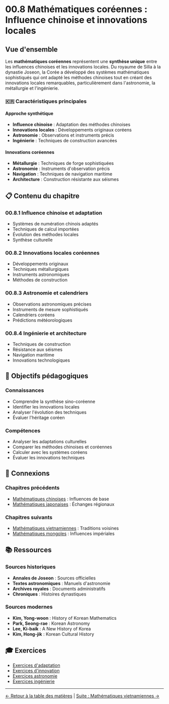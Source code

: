 # 00.8 Mathématiques coréennes : Influence chinoise et innovations locales

## Vue d'ensemble

Les **mathématiques coréennes** représentent une **synthèse unique** entre les influences chinoises et les innovations locales. Du royaume de Silla à la dynastie Joseon, la Corée a développé des systèmes mathématiques sophistiqués qui ont adapté les méthodes chinoises tout en créant des innovations locales remarquables, particulièrement dans l'astronomie, la métallurgie et l'ingénierie.

### 🇰🇷 **Caractéristiques principales**

#### **Approche synthétique**
- **Influence chinoise** : Adaptation des méthodes chinoises
- **Innovations locales** : Développements originaux coréens
- **Astronomie** : Observations et instruments précis
- **Ingénierie** : Techniques de construction avancées

#### **Innovations coréennes**
- **Métallurgie** : Techniques de forge sophistiquées
- **Astronomie** : Instruments d'observation précis
- **Navigation** : Techniques de navigation maritime
- **Architecture** : Construction résistante aux séismes

## 📋 **Contenu du chapitre**

### **00.8.1 Influence chinoise et adaptation**
- Systèmes de numération chinois adaptés
- Techniques de calcul importées
- Évolution des méthodes locales
- Synthèse culturelle

### **00.8.2 Innovations locales coréennes**
- Développements originaux
- Techniques métallurgiques
- Instruments astronomiques
- Méthodes de construction

### **00.8.3 Astronomie et calendriers**
- Observations astronomiques précises
- Instruments de mesure sophistiqués
- Calendriers coréens
- Prédictions météorologiques

### **00.8.4 Ingénierie et architecture**
- Techniques de construction
- Résistance aux séismes
- Navigation maritime
- Innovations technologiques

## 🎯 **Objectifs pédagogiques**

### **Connaissances**
- Comprendre la synthèse sino-coréenne
- Identifier les innovations locales
- Analyser l'évolution des techniques
- Évaluer l'héritage coréen

### **Compétences**
- Analyser les adaptations culturelles
- Comparer les méthodes chinoises et coréennes
- Calculer avec les systèmes coréens
- Évaluer les innovations techniques

## 🔗 **Connexions**

### **Chapitres précédents**
- [Mathématiques chinoises](06_Mathematiques_Chinoises/README.md) : Influences de base
- [Mathématiques japonaises](06.5_Mathematiques_Japonaises/README.md) : Échanges régionaux

### **Chapitres suivants**
- [Mathématiques vietnamiennes](00.9_Mathematiques_Vietnamiennes/README.md) : Traditions voisines
- [Mathématiques mongoles](01.0_Mathematiques_Mongoles/README.md) : Influences impériales

## 📚 **Ressources**

### **Sources historiques**
- **Annales de Joseon** : Sources officielles
- **Textes astronomiques** : Manuels d'astronomie
- **Archives royales** : Documents administratifs
- **Chroniques** : Histoires dynastiques

### **Sources modernes**
- **Kim, Yong-woon** : History of Korean Mathematics
- **Park, Seong-rae** : Korean Astronomy
- **Lee, Ki-baik** : A New History of Korea
- **Kim, Hong-jik** : Korean Cultural History

## 🎓 **Exercices**

- [Exercices d'adaptation](Exercices_Adaptation.md)
- [Exercices d'innovation](Exercices_Innovation.md)
- [Exercices astronomie](Exercices_Astronomie.md)
- [Exercices ingénierie](Exercices_Ingenierie.md)

---

[← Retour à la table des matières](../../README.md) | [Suite : Mathématiques vietnamiennes →](../00.9_Mathematiques_Vietnamiennes/README.md)
